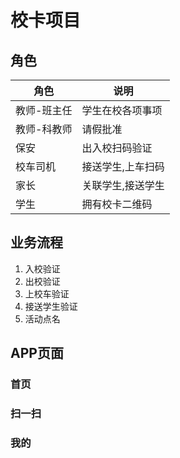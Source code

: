 # 校卡项目

## 角色

|角色|说明|
|-|-|
|教师-班主任|学生在校各项事项|
|教师-科教师|请假批准|
|保安|出入校扫码验证|
|校车司机|接送学生,上车扫码|
|家长|关联学生,接送学生|
|学生|拥有校卡二维码|

## 业务流程
1. 入校验证
2. 出校验证
3. 上校车验证
4. 接送学生验证
5. 活动点名

## APP页面

### 首页

### 扫一扫

### 我的
